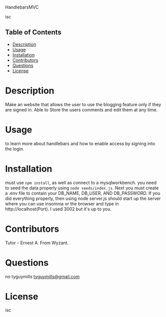 
HandlebarsMVC

isc
    
## Table of Contents
- [Description](#description)
- [Usage](#usage)
- [Installation](#installation)
- [Contributors](#contributors)
- [Questions](#question)
- [License](#license)
    
        
# Description
Make an website that allows the user to use the blogging feature only if they are signed in. Able to Store the users comments and edit them at any time.
    
# Usage
to learn more about handlebars and how to enable access by signing into the login.
    
# Installation
must use `npm install`, as well as connect to a mysqlworkbench. you need to seed the data properly using `node seeds/index.js`. Next you must create a .env file to contain your DB_NAME, DB_USER, AND DB_PASSWORD. If you did everything properly, then using node server.js should start up the server where you can use insomnia or the browser and type in http://localhost(Port). I used 3002 but it's up to you.
    
# Contributors
Tutor - Ernest A. From Wyzant.
    
# Questions
no
tyguymills
tyguymills@gmail.com
    
# License
isc